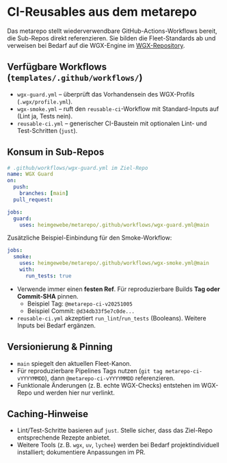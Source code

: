 # CI-Reusables aus dem metarepo

Das metarepo stellt wiederverwendbare GitHub-Actions-Workflows bereit,
die Sub-Repos direkt referenzieren. Sie bilden die Fleet-Standards ab und
verweisen bei Bedarf auf die WGX-Engine im [WGX-Repository](https://github.com/heimgewebe/wgx).

## Verfügbare Workflows (`templates/.github/workflows/`)
- `wgx-guard.yml` – überprüft das Vorhandensein des WGX-Profils (`.wgx/profile.yml`).
- `wgx-smoke.yml` – ruft den `reusable-ci`-Workflow mit Standard-Inputs auf (Lint ja, Tests nein).
- `reusable-ci.yml` – generischer CI-Baustein mit optionalen Lint- und Test-Schritten (`just`).

## Konsum in Sub-Repos
```yaml
# .github/workflows/wgx-guard.yml im Ziel-Repo
name: WGX Guard
on:
  push:
    branches: [main]
  pull_request:

jobs:
  guard:
    uses: heimgewebe/metarepo/.github/workflows/wgx-guard.yml@main
```

Zusätzliche Beispiel-Einbindung für den Smoke-Workflow:

```yaml
jobs:
  smoke:
    uses: heimgewebe/metarepo/.github/workflows/wgx-smoke.yml@main
    with:
      run_tests: true
```
- Verwende immer einen **festen Ref**. Für reproduzierbare Builds **Tag oder Commit-SHA** pinnen.
  - Beispiel Tag: `@metarepo-ci-v20251005`
  - Beispiel Commit: `@d34db33f5e7c0de...`
- `reusable-ci.yml` akzeptiert `run_lint`/`run_tests` (Booleans). Weitere Inputs bei Bedarf ergänzen.

## Versionierung & Pinning
- `main` spiegelt den aktuellen Fleet-Kanon.
- Für reproduzierbare Pipelines Tags nutzen (`git tag metarepo-ci-vYYYYMMDD`), dann `@metarepo-ci-vYYYYMMDD` referenzieren.
- Funktionale Änderungen (z. B. echte WGX-Checks) entstehen im WGX-Repo und werden hier nur verlinkt.

## Caching-Hinweise
- Lint/Test-Schritte basieren auf `just`. Stelle sicher, dass das Ziel-Repo entsprechende Rezepte anbietet.
- Weitere Tools (z. B. `wgx`, `uv`, `lychee`) werden bei Bedarf projektindividuell installiert; dokumentiere Anpassungen im PR.
